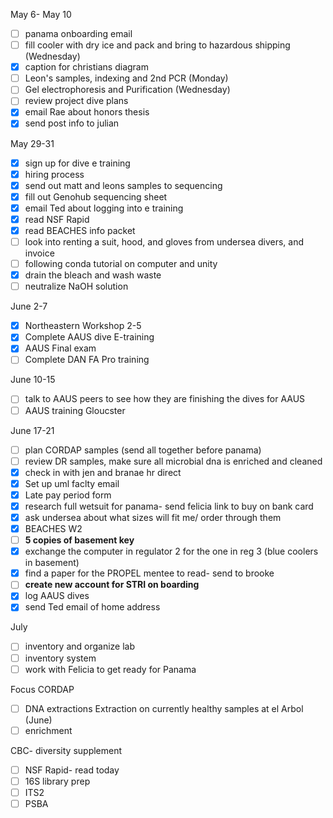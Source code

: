 May 6- May 10
- [ ] panama onboarding email
- [ ] fill cooler with dry ice and pack and bring to hazardous shipping (Wednesday)
- [x] caption for christians diagram
- [ ] Leon's samples, indexing and 2nd PCR (Monday)
- [ ] Gel electrophoresis and Purification (Wednesday)
- [ ] review project dive plans 
- [x] email Rae about honors thesis 
- [x] send post info to julian

May 29-31
- [x] sign up for dive e training 
- [x] hiring process
- [x] send out matt and leons samples to sequencing 
- [x] fill out Genohub sequencing sheet 
- [x] email Ted about logging into e training
- [x] read NSF Rapid
- [x] read BEACHES info packet
- [ ] look into renting a suit, hood, and gloves from undersea divers, and invoice
- [ ] following conda tutorial on computer and unity
- [x] drain the bleach and wash waste 
- [ ] neutralize NaOH solution

June 2-7
- [x] Northeastern Workshop 2-5
- [x] Complete AAUS dive E-training
- [x] AAUS Final exam
- [ ] Complete DAN FA Pro training 

June 10-15
- [ ] talk to AAUS peers to see how they are finishing the dives for AAUS 
- [ ] AAUS training Gloucster 

June 17-21
- [ ] plan CORDAP samples (send all together before panama)
- [ ] review DR samples, make sure all microbial dna is enriched and cleaned 
- [x] check in with jen and branae hr direct 
- [x] Set up uml faclty email
- [x] Late pay period form
- [x] research full wetsuit for panama- send felicia link to buy on bank card
- [x] ask undersea about what sizes will fit me/ order through them
- [x] BEACHES W2
- [ ] **5 copies of basement key**
- [x] exchange the computer in regulator 2 for the one in reg 3 (blue coolers in basement)
- [x] find a paper for the PROPEL mentee to read- send to brooke 
- [ ] **create new account for STRI on boarding**
- [x] log AAUS dives 
- [x] send Ted email of home address

July
- [ ] inventory and organize lab
- [ ] inventory system 
- [ ] work with Felicia to get ready for Panama

Focus
CORDAP
- [ ] DNA extractions
Extraction on currently healthy samples at el Arbol (June)
- [ ] enrichment

CBC- diversity supplement
- [ ] NSF Rapid- read today 
- [ ] 16S library prep
- [ ] ITS2
- [ ] PSBA